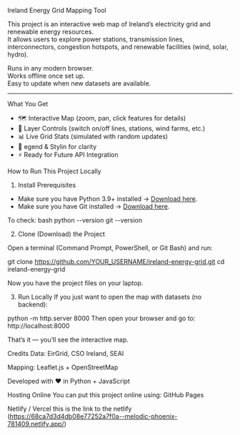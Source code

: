 Ireland Energy Grid Mapping Tool  

This project is an interactive web map of Ireland’s electricity grid and renewable energy resources.  
It allows users to explore power stations, transmission lines, interconnectors, congestion hotspots, and renewable facilities (wind, solar, hydro).  

 Runs in any modern browser.  
Works offline once set up.  
 Easy to update when new datasets are available.  

---

What You Get
- 🗺️ Interactive Map (zoom, pan, click features for details)  
- 🧭 Layer Controls (switch on/off lines, stations, wind farms, etc.)  
- 📊 Live Grid Stats (simulated with random updates)  
- 🎨 egend & Stylin for clarity  
- ⚡ Ready for Future API Integration 



 How to Run This Project Locally



 1. Install Prerequisites  
- Make sure you have Python 3.9+ installed → [Download here](https://www.python.org/downloads/).  
- Make sure you have Git installed → [Download here](https://git-scm.com/downloads).  

To check:
bash
python --version
git --version


2. Clone (Download) the Project

Open a terminal (Command Prompt, PowerShell, or Git Bash) and run:

git clone https://github.com/YOUR_USERNAME/ireland-energy-grid.git
cd ireland-energy-grid


Now you have the project files on your laptop.

3. Run Locally 
If you just want to open the map with datasets (no backend):

python -m http.server 8000
Then open your browser and go to:
 http://localhost:8000

That’s it — you’ll see the interactive map.

Credits
Data: EirGrid, CSO Ireland, SEAI

Mapping: Leaflet.js + OpenStreetMap

Developed with ❤️ in Python + JavaScript

Hosting Online
You can put this project online using:
GitHub Pages 

Netlify / Vercel this is the link to the netlify (https://68ca7d3d4db08e77252a7f0a--melodic-phoenix-781409.netlify.app/)
